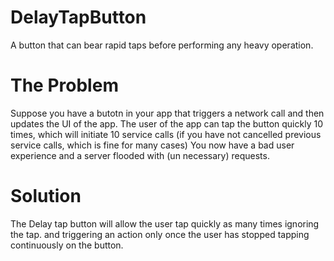 # DelayTapButton
A button that can bear rapid taps before performing any heavy operation.

# The Problem
Suppose you have a butotn in your app that triggers a network call and then updates the UI of the app.
The user of the app can tap the button quickly 10 times, which will initiate 10 service calls (if you have not cancelled previous service calls, which is fine for many cases)
You now have a bad user experience and a server flooded with (un necessary) requests.

# Solution
The Delay tap button will allow the user tap quickly as many times ignoring the tap. and triggering an action only once the user has stopped tapping continuously on the button.



